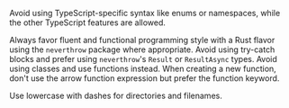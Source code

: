 Avoid using TypeScript-specific syntax like enums or namespaces, while the other TypeScript features are allowed.

Always favor fluent and functional programming style with a Rust flavor using the `neverthrow` package where appropriate. Avoid using try-catch blocks and prefer using `neverthrow`'s `Result` or `ResultAsync` types. Avoid using classes and use functions instead. When creating a new function, don't use the arrow function expression but prefer the function keyword.

Use lowercase with dashes for directories and filenames.